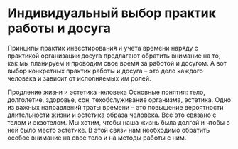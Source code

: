 # Индивидуальный выбор практик работы и досуга

Принципы практик инвестирования и учета времени наряду с практикой организации досуга предлагают обратить внимание на то, как мы планируем и проводим свое время за работой и досугом. А вот выбор конкретных практик работы и досуга – это дело каждого человека и зависит от исполняемых им ролей.


Продление жизни и эстетика человека
Основные понятия: тело, долголетие, здоровье, сон, техобслуживание организма, эстетика. 
Одно из важных направлений траты времени – это повышение вероятности длительности жизни и эстетика образа человека. Все это связано с телом и экзотелом. Мы хотим, чтобы наша жизнь была долгой и чтобы в ней было место эстетике. В этой связи нам необходимо обратить особое внимание на свое тело и на методы работы с ним.
